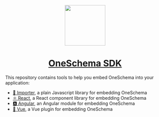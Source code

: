 <p align="center">
  <a href="https://www.oneschema.co/">
    <img src="https://uploads-ssl.webflow.com/62902d243ad8aef519be0d3e/62902d243ad8ae4014be0e97_oneschema-256.png" height="128">
    <h1 align="center">OneSchema SDK</h1>
  </a>
</p>

This repository contains tools to help you embed OneSchema into your application:

- [📑 Importer](https://github.com/oneschema/sdk/tree/main/packages/importer), a plain Javascript library for embedding OneSchema 
- [⚛ React](https://github.com/oneschema/sdk/tree/main/packages/react), a React component library for embedding OneSchema
- [🅰️ Angular](https://github.com/oneschema/sdk/tree/main/packages/angular/projects/oneschema), an Angular module for embedding OneSchema
- [🧩 Vue](https://github.com/oneschema/sdk/tree/main/packages/vue), a Vue plugin for embedding OneSchema